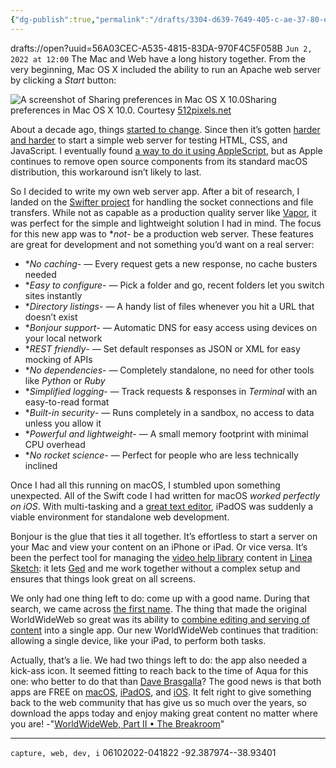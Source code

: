 ```yaml
---
{"dg-publish":true,"permalink":"/drafts/3304-d639-7649-405-c-ae-37-80-ec-5-aae-8-d8-c/","dgHomeLink":true,"dgPassFrontmatter":false}
---
```


drafts://open?uuid=56A03CEC-A535-4815-83DA-970F4C5F058B
`Jun 2, 2022 at 12:00`
The Mac and Web have a long history together. From the very beginning, Mac OS X included the ability to run an Apache web server by clicking a _Start_ button:

![A screenshot of Sharing preferences in Mac OS X 10.0](https://blog.iconfactory.com/wp-content/uploads/2022/05/682224DF-5466-49CE-A1FD-748854DD7436.png)Sharing preferences in Mac OS X 10.0. Courtesy [512pixels.net](https://512pixels.net/projects/aqua-screenshot-library/mac-os-x-10-0-cheetah/)

About a decade ago, things [started to change](https://web.archive.org/web/20120730020438/https://support.apple.com/kb/HT5230). Since then it’s gotten [harder and harder](https://twitter.com/chockenberry/status/1511388397855645703) to start a simple web server for testing HTML, CSS, and JavaScript. I eventually found [a way to do it using AppleScript](https://gist.github.com/chockenberry/9a2b72c7a3d324f9d306e98d5259821d), but as Apple continues to remove open source components from its standard macOS distribution, this workaround isn’t likely to last.

So I decided to write my own web server app. After a bit of research, I landed on the [Swifter project](https://github.com/httpswift/swifter) for handling the socket connections and file transfers. While not as capable as a production quality server like [Vapor](https://vapor.codes), it was perfect for the simple and lightweight solution I had in mind. 
The focus for this new app was to **not*- be a production web server. These features are great for development and not something you’d want on a real server:
  
  - **No caching*- — Every request gets a new response, no cache busters needed
  - **Easy to configure*- — Pick a folder and go, recent folders let you switch sites instantly
  - **Directory listings*- — A handy list of files whenever you hit a URL that doesn’t exist
  - **Bonjour support*- — Automatic DNS for easy access using devices on your local network
  - **REST friendly*- — Set default responses as JSON or XML for easy mocking of APIs
  - **No dependencies*- — Completely standalone, no need for other tools like _Python_ or _Ruby_
  - **Simplified logging*- — Track requests & responses in _Terminal_ with an easy-to-read format
  - **Built-in security*- — Runs completely in a sandbox, no access to data unless you allow it
  - **Powerful and lightweight*- — A small memory footprint with minimal CPU overhead
  - **No rocket science*- — Perfect for people who are less technically inclined

Once I had all this running on macOS, I stumbled upon something unexpected. All of the Swift code I had written for macOS _worked perfectly on iOS_. With multi-tasking and a [great text editor](https://runestone.app), iPadOS was suddenly a viable environment for standalone web development. 

Bonjour is the glue that ties it all together. It’s effortless to start a server on your Mac and view your content on an iPhone or iPad. Or vice versa. It’s been the perfect tool for managing the [video help library](https://linea-app.com/media/features-help.mp4) content in [Linea Sketch](https://linea-app.com): it lets [Ged](https://twitter.com/gedeon) and me work together without a complex setup and ensures that things look great on all screens.

We only had one thing left to do: come up with a good name. During that search, we came across [the first name](http://info.cern.ch/NextBrowser1.html). The thing that made the original WorldWideWeb so great was its ability to [combine editing and serving of content](https://worldwideweb.cern.ch) into a single app. Our new WorldWideWeb continues that tradition: allowing a single device, like your iPad, to perform both tasks.

Actually, that’s a lie. We had two things left to do: the app also needed a kick-ass icon. It seemed fitting to reach back to the time of Aqua for this one: who better to do that than [Dave Brasgalla](https://freeware.iconfactory.com/preview/woa1)?
The good news is that both apps are FREE on [macOS](https://apps.apple.com/us/app/worldwideweb-desktop/id1621370168), [iPadOS](https://apps.apple.com/us/app/worldwideweb-mobile/id1623006812), and [iOS](https://apps.apple.com/us/app/worldwideweb-mobile/id1623006812). It felt right to give something back to the web community that has give us so much over the years, so download the apps today and enjoy making great content no matter where you are!
-"[WorldWideWeb, Part II • The Breakroom](https://blog.iconfactory.com/2022/06/worldwideweb-part-2/)"

---

`capture, web, dev, i`
06102022-041822
-92.387974--38.93401
